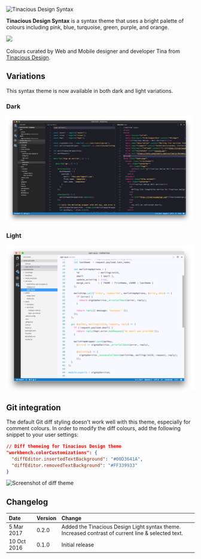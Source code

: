 ![Tinacious Design Syntax](https://raw.githubusercontent.com/tinacious/vscode-tinacious-design-syntax/master/images/tinacious-design-syntax.png)

**Tinacious Design Syntax** is a syntax theme that uses a bright palette of colours including pink, blue, turquoise, green, purple, and orange.

![](https://raw.githubusercontent.com/tinacious/vscode-tinacious-design-syntax/master/images/tinacious-design-syntax-swatches.png)

Colours curated by Web and Mobile designer and developer Tina from [Tinacious Design](http://tinaciousdesign.com).

## Variations

This syntax theme is now available in both dark and light variations.

### Dark

![dark syntax theme tinacious design](images/tinacious-syntax-theme-vscode-dark.png)


### Light

![light syntax theme tinacious design](images/tinacious-light-syntax-theme-vscode.png)


## Git integration

The default Git diff styling doesn't work well with this theme, especially for comment colours. In order to modify the diff colours, add the following snippet to your user settings:

```json
// Diff themeing for Tinacious Design theme
"workbench.colorCustomizations": {
  "diffEditor.insertedTextBackground": "#00D3641A",
  "diffEditor.removedTextBackground": "#FF339933"
}
```

![Screenshot of diff theme](https://cloud.githubusercontent.com/assets/1856992/25773217/e5706fdc-3247-11e7-81a6-5e2f45d49e4a.png)

## Changelog

| Date        | Version | Change                                                                                             |
|:------------|:--------|:---------------------------------------------------------------------------------------------------|
| 5 Mar 2017  | 0.2.0   | Added the Tinacious Design Light syntax theme. Increased contrast of current line & selected text. |
| 10 Oct 2016 | 0.1.0   | Initial release                                                                                    |
